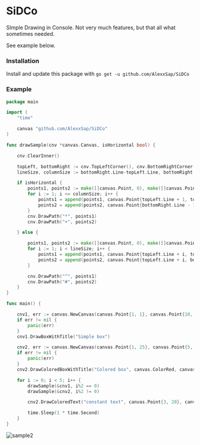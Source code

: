 # SiDCo
SImple Drawing in Console. Not very much features, but that all what sometimes needed.

See example below.

### Installation
Install and update this package with `go get -u github.com/AlexxSap/SiDCo`

### Example
```go
package main

import (
	"time"

	canvas "github.com/AlexxSap/SiDCo"
)

func drawSample(cnv *canvas.Canvas, isHorizontal bool) {

	cnv.ClearInner()

	topLeft, bottomRight := cnv.TopLeftCorner(), cnv.BottomRightCorner()
	lineSize, columnSize := bottomRight.Line-topLeft.Line, bottomRight.Column-topLeft.Column

	if isHorizontal {
		points1, points2 := make([]canvas.Point, 0), make([]canvas.Point, 0)
		for i := 1; i <= columnSize; i++ {
			points1 = append(points1, canvas.Point{topLeft.Line + 1, topLeft.Column + i})
			points2 = append(points2, canvas.Point{bottomRight.Line - 1, topLeft.Column + i})
		}
		cnv.DrawPath("*", points1)
		cnv.DrawPath("+", points2)

	} else {

		points1, points2 := make([]canvas.Point, 0), make([]canvas.Point, 0)
		for i := 1; i < lineSize; i++ {
			points1 = append(points1, canvas.Point{topLeft.Line + i, topLeft.Column + 1})
			points2 = append(points2, canvas.Point{topLeft.Line + i, bottomRight.Column})
		}

		cnv.DrawPath("^", points1)
		cnv.DrawPath("#", points2)
	}
}

func main() {

	cnv1, err := canvas.NewCanvas(canvas.Point{1, 1}, canvas.Point{10, 20})
	if err != nil {
		panic(err)
	}
	cnv1.DrawBoxWithTitle("Simple box")

	cnv2, err := canvas.NewCanvas(canvas.Point{1, 25}, canvas.Point{5, 30})
	if err != nil {
		panic(err)
	}
	cnv2.DrawColoredBoxWithTitle("Colored box", canvas.ColorRed, canvas.ColorGreen)

	for i := 0; i < 5; i++ {
		drawSample(&cnv1, i%2 == 0)
		drawSample(&cnv2, i%2 != 0)

		cnv2.DrawColoredText("constant text", canvas.Point{3, 28}, canvas.ColorYellow)

		time.Sleep(1 * time.Second)
	}
}

```
![sample2](https://user-images.githubusercontent.com/13485922/185736039-7098a5b0-d317-4bf7-9514-eb8ffd876d5e.gif)


